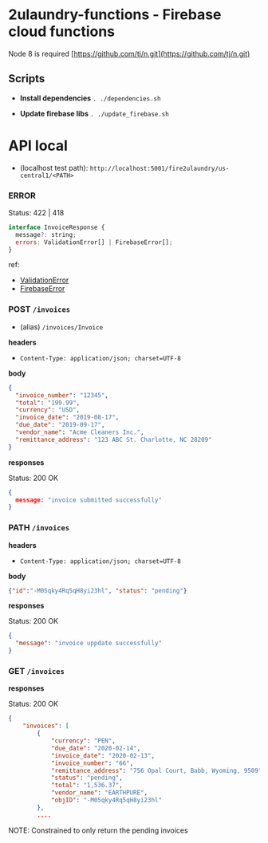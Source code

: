 # 2ulaundry-functions - Firebase cloud functions

Node 8 is required [https://github.com/tj/n.git](https://github.com/tj/n.git)

## Scripts

- **Install dependencies** `. ./dependencies.sh`

- **Update firebase libs** `. ./update_firebase.sh`

# API local

- (localhost test path): `http://localhost:5001/fire2ulaundry/us-central1/<PATH>`

### ERROR  

  Status: 422 | 418

  ```javascript
  interface InvoiceResponse {
    message?: string;
    errors: ValidationError[] | FirebaseError[];
  }
  ```
  ref:
  
  - [ValidationError](https://github.com/SinghDigamber/express-node-server-side-form-validation/blob/master/node_modules/express-validator/src/base.d.ts#L20)
  - [FirebaseError](https://github.com/firebase/firebase-admin-node/blob/master/src/index.d.ts#L31)



### POST `/invoices`
  
  - (alias) `/invoices/Invoice` 

  **headers**
  
  - `Content-Type: application/json; charset=UTF-8`

  **body** 
  
  ```JSON
  {
    "invoice_number": "12345",
    "total": "199.99",
    "currency": "USD",
    "invoice_date": "2019-08-17",
    "due_date": "2019-09-17",
    "vendor_name": "Acme Cleaners Inc.",
    "remittance_address": "123 ABC St. Charlotte, NC 28209"
  }
  ```
  
  **responses** 

  Status: 200 OK

  ```JSON
  {
    message: "invoice submitted successfully"
  }
  ```
  

### PATH `/invoices`

  **headers**
  
  - `Content-Type: application/json; charset=UTF-8`

  **body** 
  
  ```JSON
  {"id":"-M05qky4Rq5qH8yi23hl", "status": "pending"}
  ```
  
  **responses** 

  Status: 200 OK

  ```JSON
  {
    "message": "invoice uppdate successfully"
  }
  ```

### GET `/invoices`

  **responses** 

  Status: 200 OK

  ```JSON
  {
      "invoices": [
          {
              "currency": "PEN",
              "due_date": "2020-02-14",
              "invoice_date": "2020-02-13",
              "invoice_number": "66",
              "remittance_address": "756 Opal Court, Babb, Wyoming, 9509",
              "status": "pending",
              "total": "1,536.37",
              "vendor_name": "EARTHPURE",
              "objID": "-M05qky4Rq5qH8yi23hl"
          },
          ....
  ```
  
  NOTE: Constrained to only return the pending invoices


  
